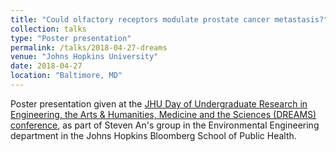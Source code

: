 ```yaml
---
title: "Could olfactory receptors modulate prostate cancer metastasis?"
collection: talks
type: "Poster presentation"
permalink: /talks/2018-04-27-dreams
venue: "Johns Hopkins University"
date: 2018-04-27
location: "Baltimore, MD"
---
```


Poster presentation given at the [JHU  Day of Undergraduate Research in Engineering, the Arts &amp; Humanities, Medicine and the Sciences (DREAMS) conference](https://hour.jhu.edu/present/dreams/), as part of Steven An&apos;s group in the Environmental Engineering department in the Johns Hopkins Bloomberg School of Public Health.
